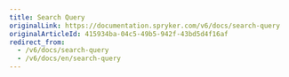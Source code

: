 ```yaml
---
title: Search Query
originalLink: https://documentation.spryker.com/v6/docs/search-query
originalArticleId: 415934ba-04c5-49b5-942f-43bd5d4f16af
redirect_from:
  - /v6/docs/search-query
  - /v6/docs/en/search-query
---
```



